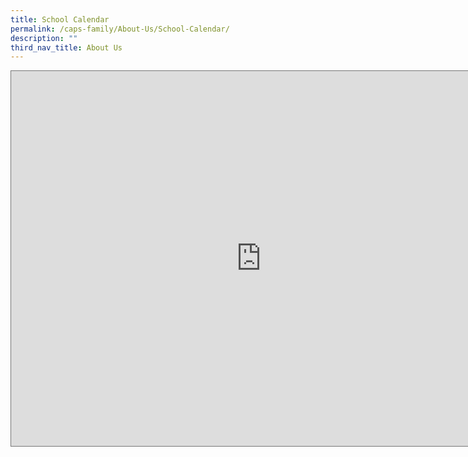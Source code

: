 ```yaml
---
title: School Calendar
permalink: /caps-family/About-Us/School-Calendar/
description: ""
third_nav_title: About Us
---
```

<iframe src="https://calendar.google.com/calendar/embed?height=600&wkst=1&bgcolor=%23ffffff&ctz=Asia%2FSingapore&src=Y19kZWY4ZTRlNTI1MTIxN2VlM2I4ODA4OGJhNTg0NGYxYzIwMTAxZGUzMjUwNzJiNWE2OTRkNWI3YzRlOTJiMmUyQGdyb3VwLmNhbGVuZGFyLmdvb2dsZS5jb20&color=%237CB342" style="border:solid 1px #777" width="800" height="600" frameborder="0" scrolling="no"></iframe>